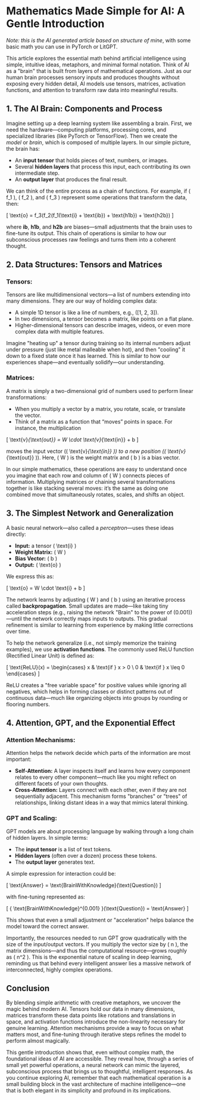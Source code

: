 # Mathematics Made Simple for AI: A Gentle Introduction

_Note: this is the AI generated article based on structure of mine_, with some basic math you can use in PyTorch or LitGPT.

This article explores the essential math behind artificial intelligence using simple, intuitive ideas, metaphors, and minimal formal notation. Think of AI as a "brain" that is built from layers of mathematical operations. Just as our human brain processes sensory inputs and produces thoughts without exposing every hidden detail, AI models use tensors, matrices, activation functions, and attention to transform raw data into meaningful results.

## 1. The AI Brain: Components and Process

Imagine setting up a deep learning system like assembling a brain. First, we need the hardware—computing platforms, processing cores, and specialized libraries (like PyTorch or TensorFlow). Then we create the *model* or *brain*, which is composed of multiple layers. In our simple picture, the brain has:
- An **input tensor** that holds pieces of text, numbers, or images.
- Several **hidden layers** that process this input, each contributing its own intermediate step.
- An **output layer** that produces the final result.

We can think of the entire process as a chain of functions. For example, if \( f_1 \), \( f_2 \), and \( f_3 \) represent some operations that transform the data, then:  


\[
\text{o} = f_3(f_2(f_1(\text{i} + \text{ib}) + \text{h1b}) + \text{h2b})
\]


where **ib**, **h1b**, and **h2b** are biases—small adjustments that the brain uses to fine-tune its output. This chain of operations is similar to how our subconscious processes raw feelings and turns them into a coherent thought.

## 2. Data Structures: Tensors and Matrices

### Tensors:  
Tensors are like multidimensional vectors—a list of numbers extending into many dimensions. They are our way of holding complex data:
- A simple 1D tensor is like a line of numbers, e.g., \([1, 2, 3]\).
- In two dimensions, a tensor becomes a matrix, like points on a flat plane.
- Higher-dimensional tensors can describe images, videos, or even more complex data with multiple features.

Imagine "heating up" a tensor during training so its internal numbers adjust under pressure (just like metal malleable when hot), and then "cooling" it down to a fixed state once it has learned. This is similar to how our experiences shape—and eventually solidify—our understanding.

### Matrices:  
A matrix is simply a two-dimensional grid of numbers used to perform linear transformations:
- When you multiply a vector by a matrix, you rotate, scale, or translate the vector.
- Think of a matrix as a function that “moves” points in space. For instance, the multiplication  
  

\[
  \text{v}_{\text{out}} = W \cdot \text{v}_{\text{in}} + b
  \]


  moves the input vector (\( \text{v}_{\text{in}} \)) to a new position (\( \text{v}_{\text{out}} \)). Here, \( W \) is the weight matrix and \( b \) is a bias vector.

In our simple mathematics, these operations are easy to understand once you imagine that each row and column of \( W \) connects pieces of information. Multiplying matrices or chaining several transformations together is like stacking several moves: it’s the same as doing one combined move that simultaneously rotates, scales, and shifts an object.

## 3. The Simplest Network and Generalization

A basic neural network—also called a *perceptron*—uses these ideas directly:
- **Input:** a tensor \( \text{i} \)
- **Weight Matrix:** \( W \)
- **Bias Vector:** \( b \)
- **Output:** \( \text{o} \)

We express this as:  


\[
\text{o} = W \cdot \text{i} + b
\]



The network learns by adjusting \( W \) and \( b \) using an iterative process called **backpropagation**. Small updates are made—like taking tiny acceleration steps (e.g., raising the network "Brain" to the power of \(0.001\))—until the network correctly maps inputs to outputs. This gradual refinement is similar to learning from experience by making little corrections over time.

To help the network generalize (i.e., not simply memorize the training examples), we use **activation functions**. The commonly used ReLU function (Rectified Linear Unit) is defined as:  


\[
\text{ReLU}(x) =
\begin{cases}
x & \text{if } x > 0 \\
0 & \text{if } x \leq 0
\end{cases}
\]


ReLU creates a "free variable space" for positive values while ignoring all negatives, which helps in forming classes or distinct patterns out of continuous data—much like organizing objects into groups by rounding or flooring numbers.

## 4. Attention, GPT, and the Exponential Effect

### Attention Mechanisms:  
Attention helps the network decide which parts of the information are most important:
- **Self-Attention:** A layer inspects itself and learns how every component relates to every other component—much like you might reflect on different facets of your own thoughts.
- **Cross-Attention:** Layers connect with each other, even if they are not sequentially adjacent. This mechanism forms "branches" or "trees" of relationships, linking distant ideas in a way that mimics lateral thinking.

### GPT and Scaling:  
GPT models are about processing language by walking through a long chain of hidden layers. In simple terms:
- The **input tensor** is a list of text tokens.
- **Hidden layers** (often over a dozen) process these tokens.
- The **output layer** generates text.

A simple expression for interaction could be:  


\[
\text{Answer} = \text{BrainWithKnowledge}(\text{Question})
\]


with fine-tuning represented as:  


\[
\{ \text{BrainWithKnowledge}^{0.001} \}(\text{Question}) = \text{Answer}
\]


This shows that even a small adjustment or "acceleration" helps balance the model toward the correct answer.

Importantly, the resources needed to run GPT grow quadratically with the size of the input/output vectors. If you multiply the vector size by \( n \), the matrix dimensions—and thus the computational resource—grows roughly as \( n^2 \). This is the exponential nature of scaling in deep learning, reminding us that behind every intelligent answer lies a massive network of interconnected, highly complex operations.

## Conclusion

By blending simple arithmetic with creative metaphors, we uncover the magic behind modern AI. Tensors hold our data in many dimensions, matrices transform these data points like rotations and translations in space, and activation functions introduce the non-linearity necessary for genuine learning. Attention mechanisms provide a way to focus on what matters most, and fine-tuning through iterative steps refines the model to perform almost magically.

This gentle introduction shows that, even without complex math, the foundational ideas of AI are accessible. They reveal how, through a series of small yet powerful operations, a neural network can mimic the layered, subconscious process that brings us to thoughtful, intelligent responses. As you continue exploring AI, remember that each mathematical operation is a small building block in the vast architecture of machine intelligence—one that is both elegant in its simplicity and profound in its implications.
